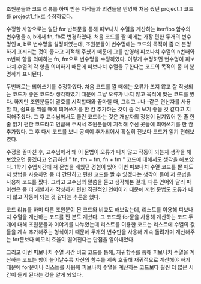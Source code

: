 조원분들과 코드 리뷰를 하며 받은 지적들과 의견들을 반영해 처음 짰던 project_1 코드를 project1_fix로 수정하였다.

수정한 사항으로는 일단 for 반복문을 통해 피보나치 수열을 계산하는 iterfibo 함수의 변수명을 a, b에서 fn, fb로 변경하였다. 처음 코드를 짤 때에는 가장 편한 두개의 변수명인 a, b로 변수명을 설정하였는데, 조원분들이 변수명에는 코드의 목적이 좀 더 분명하게 표시되는 것이 좋다고 지적해 주셨기 때문에 그를 반영해 피보나치 수열의 n번째와 m번째 항을 의미하는 fn, fm으로 변수명을 수정하였다. 이렇게 수정하면 변수명이 피보나치 수열의 각 항을 의미하기 때문에 피보나치 수열을 구한다는 코드의 목적이 좀 더 분명하게 표시된다.

두번째로는 띄어쓰기를 수정하였다. 처음 코드를 짤 때에는 오류가 뜨지 않고 잘 작성되는 코드가 좋은 코드라 생각하였기 때문에 그냥 오류가 나지 않고 목적에 맞는 코드를 짰다. 하지만 조원분들이 괄호를 시작할때와 끝마칠 때, 그리고 +나 -같은 연산자를 사용할 때, 쉼표를 찍을 때에 띄어쓰기를 한 칸 추가하는 것이 좀 더 보기 좋을 것 같다고 지적해주셨다. 그 후 교수님께서도 클린 코드라는 것은 개발자의 정성이 담겨있어 한 줄 한 줄 읽기 편한 코드라고 언급해 주셔서 조원분들이 지적해 주신 곳들에 띄어쓰기를 한 칸 추가했다. 그 후 다시 코드를 보니 공백이 추가되어서 확실히 전보다 코드가 읽기 편해보였다.

수정을 끝마친 후, 교수님께서 왜 이 문법이 오류가 나지 않고 작동이 되는지 생각을 해보았으면 좋겠다고 언급하신 " fn, fm = fm, fn + fm " 코드에 대해서도 생각을 해보았다. 1학기 수업시간에 저 문법을 배웠던 경험이 있어 이번 피보나치 수열 코드를 짤 때도 저 방법을 사용하면 좀 더 간단하고 편한 코드를 짤 수 있겠다는 생각이 들어 저 문법을 사용해 코드를 짰다. 그리고 교수님의 말씀을 듣고 생각해본 결과, 다른 언어와 달리 파이썬은 좀 더 개발자가 작성하기 편한 직관적인 언어이기 때문에 저런 문법도 오류가 나지 않고 작동이 되는 것 같다는 추론을 했다.

코드 리뷰를 하며 다른 조원분이 짠 코드와 비교도 해보았는데, 리스트를 이용해 피보나치 수열을 계산하는 코드를 짠 분도 계셨다. 그 코드와 for문을 사용해 계산하는 코드 두개에 대해 조원분들과 이야기를 나누었는데 리스트를 이용한 코드는 리스트에 수열의 값들을 계속 추가해주는 형식이기 때문에 두개의 변수만을 사용해 계속 돌려가며 계산해주는 for문보다 메모리 효율이 떨어진다는 단점을 알아내었다.

그리고 이번 피보나치 수열 시간 비교 코드를 통해, 재귀함수를 통해 피보나치 수열을 계산하는 코드는 항이 늘어날수록 자신의 함수를 계속 호출해 재귀적으로 계산해야 하기 때문에 for문이나 리스트를 사용해 피보나치 수열을 계산하는 코드보다 훨씬 더 많은 시간이 들게 된다는 것을 알게 되었다.
